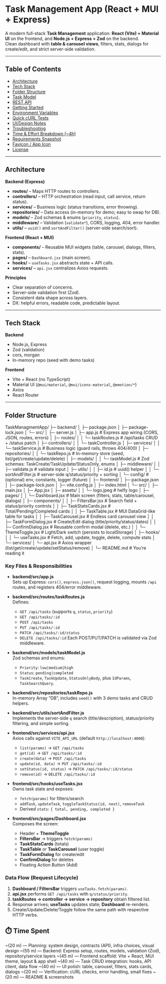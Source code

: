 # Task Management App (React + MUI + Express)

A modern full-stack **Task Management** application: **React (Vite) + Material UI** on the frontend, and **Node.js + Express + Zod** on the backend.  
Clean dashboard with **table & carousel views**, filters, stats, dialogs for create/edit, and strict server-side validation.

---

## Table of Contents
- [Architecture](#architecture)
- [Tech Stack](#tech-stack)
- [Folder Structure](#folder-structure)
- [Task Model](#task-model)
- [REST API](#rest-api)
- [Getting Started](#getting-started)
- [Environment Variables](#environment-variables)
- [Quick cURL Tests](#quick-curl-tests)
- [UI/Design Notes](#uidesign-notes)
- [Troubleshooting](#troubleshooting)
- [Time & Effort Breakdown (~4h)](#time--effort-breakdown-4h)
- [Requirements Snapshot](#requirements-snapshot)
- [Favicon / App Icon](#favicon--app-icon)
- [License](#license)

---

## Architecture

**Backend (Express)**
- **routes/** – Maps HTTP routes to controllers.
- **controllers/** – HTTP orchestration (read input, call service, return status).
- **services/** – Business logic (status transitions, error throwing).
- **repositories/** – Data access (in-memory for demo; easy to swap for DB).
- **models/** – Zod schemas & enums (`priority`, `status`).
- **middleware/** – Validation (`validate*`), CORS, logging, 404, error handler.
- **utils/** – `uuid()` and `sortAndFilter()` (server-side search/sort).

**Frontend (React + MUI)**
- **components/** – Reusable MUI widgets (table, carousel, dialogs, filters, stats).
- **pages/** – `Dashboard.jsx` (main screen).
- **hooks/** – `useTasks.jsx` abstracts state + API calls.
- **services/** – `api.jsx` centralizes Axios requests.

**Principles**
- Clear separation of concerns.
- Server-side validation first (Zod).
- Consistent data shape across layers.
- DX: helpful errors, readable code, predictable layout.

---

## Tech Stack

**Backend**
- Node.js, Express
- Zod (validation)
- cors, morgan
- In-memory repo (seed with demo tasks)

**Frontend**
- Vite + React (no TypeScript)
- Material UI (`@mui/material`, `@mui/icons-material`, `@emotion/*`)
- Axios
- React Router

---

## Folder Structure

TaskManagmentApp/
├─ backend/
│ ├─ package.json
│ ├─ package-lock.json
│ └─ src/
│ ├─ server.js 
│ ├─ app.js # Express app wiring (CORS, JSON, routes, errors)
│ ├─ routes/
│ │ └─ taskRoutes.js # /api/tasks CRUD + /status patch
│ ├─ controllers/
│ │ └─ taskController.js 
│ ├─ services/
│ │ └─ taskService.js # Business logic (guard rails, throws 404/400)
│ ├─ repositories/
│ │ └─ taskRepo.js # In-memory store (seed, list/get/create/update/delete)
│ ├─ models/
│ │ └─ taskModel.js # Zod schemas: TaskCreate/TaskUpdate/StatusOnly, enums
│ ├─ middleware/
│ │ ├─ validate.js # validate input 
│ ├─ utils/
│ │ ├─ id.js # uuid() helper
│ │ └─ sortAndFilter.js # server-side q/status/priority + sorting
│ └─ config/ # (optional) env, constants, logger (future)
│
├─ frontend/
│ ├─ package.json
│ ├─ package-lock.json
│ ├─ vite.config.js 
│ ├─ index.html
│ └─ src/
│ ├─ main.jsx 
│ ├─ App.jsx 
│ ├─ assets/
│ │ └─ logo.jpeg # helfy logo
│ ├─ pages/
│ │ └─ Dashboard.jsx # Main screen (filters, stats, table/carousel, dialogs)
│ ├─ components/
│ │ ├─ FiltersBar.jsx # Search field + status/priority controls
│ │ ├─ TaskStatsCards.jsx # Total/Pending/Completed cards
│ │ ├─ TaskTable.jsx # MUI DataGrid-like table for tasks
│ │ ├─ TaskCarousel.jsx # Endless card carousel view
│ │ ├─ TaskFormDialog.jsx # Create/Edit dialog (title/priority/status/dates)
│ │ ├─ ConfirmDialog.jsx # Reusable confirm modal (delete, etc.)
│ │ └─ ThemeToggle.jsx # Light/Dark switch (persists to localStorage)
│ ├─ hooks/
│ │ └─ useTasks.jsx # Fetch, add, update, toggle, delete, compute stats
│ └─ services/
│ └─ api.jsx # Axios wrapper (list/get/create/update/setStatus/remove)
│
└─ README.md # You’re reading it

### Key Files & Responsibilities

- **backend/src/app.js**  
  Sets up Express: `cors()`, `express.json()`, request logging, mounts `/api` routes, and registers 404/error middleware.

- **backend/src/routes/taskRoutes.js**  
  Defines:
  - `GET /api/tasks` (supports `q`, `status`, `priority`)
  - `GET /api/tasks/:id`
  - `POST /api/tasks`
  - `PUT /api/tasks/:id`
  - `PATCH /api/tasks/:id/status`
  - `DELETE /api/tasks/:id`
  Each POST/PUT/PATCH is validated via Zod middleware.

- **backend/src/models/taskModel.js**  
  Zod schemas and enums:
  - `Priority`: `low|medium|high`
  - `Status`: `pending|completed`
  - `TaskCreate`, `TaskUpdate`, `StatusOnlyBody`, plus `IdParams`, `TaskSearchQuery`.

- **backend/src/repositories/taskRepo.js**  
  In-memory Array “DB”, includes `seed()` with 3 demo tasks and CRUD helpers.

- **backend/src/utils/sortAndFilter.js**  
  Implements the server-side `q` search (title/description), status/priority filtering, and simple sorting.

- **frontend/src/services/api.jsx**  
  Axios calls against `VITE_API_URL` (default `http://localhost:4000`):
  - `list(params)` → `GET /api/tasks`  
  - `get(id)` → `GET /api/tasks/:id`  
  - `create(data)` → `POST /api/tasks`  
  - `update(id, data)` → `PUT /api/tasks/:id`  
  - `setStatus(id, status)` → `PATCH /api/tasks/:id/status`  
  - `remove(id)` → `DELETE /api/tasks/:id`

- **frontend/src/hooks/useTasks.jsx**  
  Owns task state and exposes:
  - `fetch(params)` for filters/search
  - `addTask`, `updateTask`, `toggleTaskStatus(id, next)`, `removeTask`
  - Derived `stats`: `{ total, pending, completed }`

- **frontend/src/pages/Dashboard.jsx**  
  Composes the screen:
  - Header + **ThemeToggle**
  - **FiltersBar** → triggers `fetch(params)`
  - **TaskStatsCards** (totals)
  - **TaskTable** or **TaskCarousel** (user toggle)
  - **TaskFormDialog** for create/edit
  - **ConfirmDialog** for deletes
  - Floating Action Button (Add)

### Data Flow (Request Lifecycle)

1. **Dashboard / FiltersBar** triggers `useTasks.fetch(params)`.  
2. **api.jsx** performs `GET /api/tasks` with `q/status/priority`.  
3. **taskRoutes → controller → service → repository** obtain filtered list.  
4. Response arrives; **useTasks** updates state; **Dashboard** re-renders.  
5. Create/Update/Delete/Toggle follow the same path with respective HTTP verbs.

## ⏱️ Time Spent

~(20 m) — Planning: system design, contracts (API), infra choices, visual design
~(55 m) — Backend: Express setup, routes, models, validation (Zod), repository/service layers
~(45 m) — Frontend scaffold: Vite + React, MUI theme, layout & app shell
~(40 m) — Task CRUD integration: hooks, API client, data flow
~(40 m) — UI polish: table, carousel, filters, stats cards, dialogs
~(20 m) — Verification: cURL checks, error handling, small fixes
~(20 m) — README & screenshots


